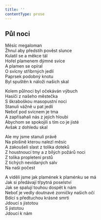 ```yaml
---
title: ''
contentType: prose
---
```


## Půl noci

Měsíc megaloman  
Žhnul aby předstih pověst slunce  
Kulatil se a měkce tál  
Hořel plamenem dýmné svíce  
A plamen se opíral  
O svícny stříbrných jedlí  
Paprsek podobný knotu  
Byl spuštěn k náloži našich skal

Kolem půlnoci byl očekáván výbuch  
Hasiči z našeho městečka  
S škraboškou masopustní noci  
Stanuli vážně u pat jedlí  
Neboť pod svícnem je tma  
A zapřísahali nás z jejich hloubi  
Abychom se spokojili s tím co je jisté  
Avšak z dohledu skal

Ale my jsme stanuli právě  
Na plošině kterou nalezl měsíc  
A zakoušeli slast z tolika doteků  
Z houstnoucí tmy a z bílých požárů noci  
Z tolika propletení prstů  
Z tichých nevídaných salv  
Na naši počest

A viděli jsme jak plamének k plaménku se má  
Jak si předávají třpytná poselství  
Jak se spalují touhou dospět k nám  
Neboť je vedly doutnavé zorničky našich očí  
Bdící s předtuchou krásné smrti  
Jdoucí s jistotou  
S jistotou  
Jdoucí k nám
